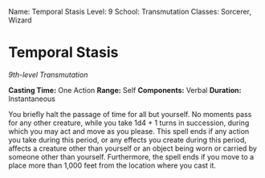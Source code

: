 Name: Temporal Stasis
Level: 9
School: Transmutation
Classes: Sorcerer, Wizard

# Temporal Stasis
_9th-level Transmutation_

**Casting Time:** One Action 
**Range:** Self 
**Components:** Verbal 
**Duration:** Instantaneous 

You briefly halt the passage of time for all but yourself. No moments pass for any other creature, while you take 1d4 + 1 turns in succession, during which you may act and move as you please. 
This spell ends if any action you take during this period, or any effects you create during this period, affects a creature other than yourself or an object being worn or carried by someone other than yourself. Furthermore, the spell ends if you move to a place more than 1,000 feet from the location where you cast it. 
